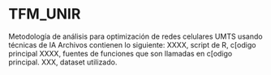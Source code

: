 # TFM_UNIR
Metodología de análisis para optimización de redes celulares UMTS usando técnicas de IA
Archivos contienen lo siguiente:
XXXX, script de R, c[odigo principal 
XXXX, fuentes de funciones que son llamadas en c[odigo principal.
XXX, dataset utilizado.
